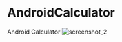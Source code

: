 # AndroidCalculator
Android Calculator
![screenshot_2](https://cloud.githubusercontent.com/assets/13005159/19585795/4a5e1024-9771-11e6-8ea6-666212e0bded.png)
